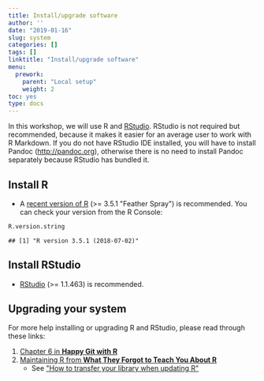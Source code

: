 ```yaml
---
title: Install/upgrade software
author: ''
date: "2019-01-16"
slug: system
categories: []
tags: []
linktitle: "Install/upgrade software"
menu:
  prework:
    parent: "Local setup"
    weight: 2
toc: yes
type: docs
---
```


In this workshop, we will use R and [RStudio](https://www.rstudio.com/products/rstudio/). RStudio is not required but recommended, because it makes it easier for an average user to work with R Markdown. If you do not have RStudio IDE installed, you will have to install Pandoc (http://pandoc.org), otherwise there is no need to install Pandoc separately because RStudio has bundled it. 

## Install R

* A [recent version of R](https://cran.rstudio.com/) (>= 3.5.1 "Feather Spray") is recommended. You can check your version from the R Console:


```r
R.version.string
```

```
## [1] "R version 3.5.1 (2018-07-02)"
```


## Install RStudio

* [RStudio](https://www.rstudio.com/products/rstudio/download/#download) (>= 1.1.463)  is recommended.


## Upgrading your system

For more help installing or upgrading R and RStudio, please read through these links:

1. [Chapter 6 in **Happy Git with R**](http://happygitwithr.com/install-r-rstudio.html)
1. [Maintaining R from **What They Forgot to Teach You About R**](https://whattheyforgot.org/maintaining-r.html)
    - See ["How to transfer your library when updating R"](https://whattheyforgot.org/maintaining-r.html#how-to-transfer-your-library-when-updating-r)
